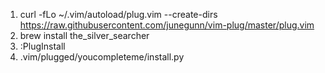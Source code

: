 1. curl -fLo ~/.vim/autoload/plug.vim --create-dirs \
    https://raw.githubusercontent.com/junegunn/vim-plug/master/plug.vim
2. brew install the_silver_searcher
3. :PlugInstall
4. .vim/plugged/youcompleteme/install.py

